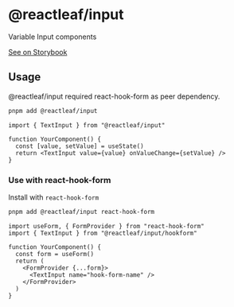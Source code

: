 # @reactleaf/input

Variable Input components

[See on Storybook](https://main--6447d5ba8b8f8cd5016c6166.chromatic.com/)

## Usage

@reactleaf/input required react-hook-form as peer dependency.

```sh
pnpm add @reactleaf/input
```

```tsx
import { TextInput } from "@reactleaf/input"

function YourComponent() {
  const [value, setValue] = useState()
  return <TextInput value={value} onValueChange={setValue} />
}
```

### Use with react-hook-form

Install with `react-hook-form`

```sh
pnpm add @reactleaf/input react-hook-form
```

```tsx
import useForm, { FormProvider } from "react-hook-form"
import { TextInput } from "@reactleaf/input/hookform"

function YourComponent() {
  const form = useForm()
  return (
    <FormProvider {...form}>
      <TextInput name="hook-form-name" />
    </FormProvider>
  )
}
```
